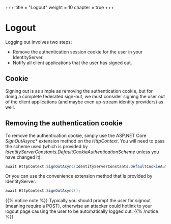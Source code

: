 +++
title = "Logout"
weight = 10
chapter = true
+++

# Logout

Logging out involves two steps:
* Remove the authentication session cookie for the user in your IdentityServer.
* Notify all client applications that the user has signed out.

## Cookie

Signing out is as simple as removing the authentication cookie, 
but for doing a complete federated sign-out, we must consider signing the user out of the client applications (and maybe even up-stream identity providers) as well.

## Removing the authentication cookie
To remove the authentication cookie, simply use the ASP.NET Core *SignOutAsync** extension method on the *HttpContext*.
You will need to pass the scheme used (which is provided by *IdentityServerConstants.DefaultCookieAuthenticationScheme* unless you have changed it):

```cs
await HttpContext.SignOutAsync(IdentityServerConstants.DefaultCookieAuthenticationScheme);
```

Or you can use the convenience extension method that is provided by IdentityServer::

```cs
await HttpContext.SignOutAsync();
```

{{% notice note %}}
Typically you should prompt the user for signout (meaning require a POST), otherwise an attacker could hotlink to your logout page causing the user to be automatically logged out.
{{% /notice %}}
